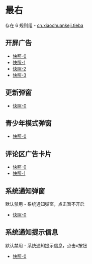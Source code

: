 # 最右

存在 6 规则组 - [cn.xiaochuankeji.tieba](/src/apps/cn.xiaochuankeji.tieba.ts)

## 开屏广告

- [快照-0](https://i.gkd.li/import/12660905)
- [快照-1](https://i.gkd.li/import/12660955)
- [快照-2](https://i.gkd.li/import/12660984)
- [快照-3](https://i.gkd.li/import/12699405)

## 更新弹窗

- [快照-0](https://i.gkd.li/import/12660882)

## 青少年模式弹窗

- [快照-0](https://i.gkd.li/import/12660929)

## 评论区广告卡片

- [快照-0](https://i.gkd.li/import/12661011)
- [快照-1](https://i.gkd.li/import/12661028)

## 系统通知弹窗

默认禁用 - 系统通知弹窗，点击暂不开启

- [快照-0](https://i.gkd.li/import/12660823)

## 系统通知提示信息

默认禁用 - 系统通知提示信息，点击x按钮

- [快照-0](https://i.gkd.li/import/12660851)
